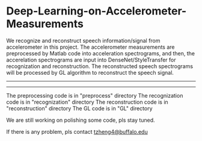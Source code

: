 # Deep-Learning-on-Accelerometer-Measurements

We recognize and reconstruct speech information/signal from accelerometer in this project. 
The accelerometer measurements are preprocessed by Matlab code into acceleration spectrograms, and then, the accerelation spectrograms are input into DenseNet/StyleTransfer for recognization and reconstruction.
The reconstructed speech spectrograms will be processed by GL algorithm to reconstruct the speech signal.

-----------------------------------------------------------------------------------------------------------------
-----------------------------------------------------------------------------------------------------------------

The preprocessing code is in "preprocess" directory
The recognization code is in "recognization" directory
The reconstruction code is in "reconstruction" directory
The GL code is in "GL" directory

We are still working on polishing some code, pls stay tuned.

If there is any problem, pls contact tzheng4@buffalo.edu
